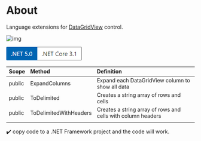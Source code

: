 ﻿# About

Language extensions for [DataGridView](https://docs.microsoft.com/en-us/dotnet/api/system.windows.forms.datagridview?view=net-5.0) control.

![img](https://img.shields.io/badge/Karen%20Payne-MVP-lightgrey)


![version](../assets/Versions.png)


|Scope|Method   |Definition   |
| :---         |  :---  | :--- |
|public|ExpandColumns    | Expand each DataGridView column to show all data  |
|public|ToDelimited    | Creates a string array of rows and cells  |
|public|ToDelimitedWithHeaders    | Creates a string array of rows and cells with column headers  |
| |

:heavy_check_mark: copy code to a .NET Framework project and the code will work.


